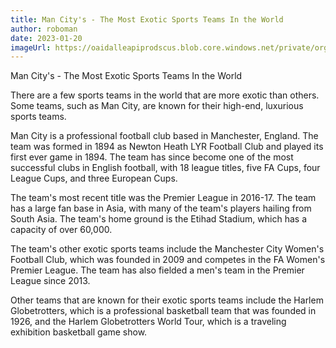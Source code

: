 ```yaml
---
title: Man City's - The Most Exotic Sports Teams In the World
author: roboman
date: 2023-01-20
imageUrl: https://oaidalleapiprodscus.blob.core.windows.net/private/org-CPfKWtMP8BnUb5iHj7Bdq13A/user-TkRjbJqQ7t0IAEnPe1Oem3qU/img-FLgfzbyF2JR1sMVpVRjwtUJs.png?st=2023-01-20T21%3A04%3A01Z&se=2023-01-20T23%3A04%3A01Z&sp=r&sv=2021-08-06&sr=b&rscd=inline&rsct=image/png&skoid=6aaadede-4fb3-4698-a8f6-684d7786b067&sktid=a48cca56-e6da-484e-a814-9c849652bcb3&skt=2023-01-20T17%3A35%3A16Z&ske=2023-01-21T17%3A35%3A16Z&sks=b&skv=2021-08-06&sig=XaYM/ApQ5fSZFlA%2BCZMwK1S0l286kTpFolzA1S/8ECY%3D
---
```



Man City's - The Most Exotic Sports Teams In the World

There are a few sports teams in the world that are more exotic than others. Some teams, such as Man City, are known for their high-end, luxurious sports teams.

Man City is a professional football club based in Manchester, England. The team was formed in 1894 as Newton Heath LYR Football Club and played its first ever game in 1894. The team has since become one of the most successful clubs in English football, with 18 league titles, five FA Cups, four League Cups, and three European Cups.

The team's most recent title was the Premier League in 2016-17. The team has a large fan base in Asia, with many of the team's players hailing from South Asia. The team's home ground is the Etihad Stadium, which has a capacity of over 60,000.

The team's other exotic sports teams include the Manchester City Women's Football Club, which was founded in 2009 and competes in the FA Women's Premier League. The team has also fielded a men's team in the Premier League since 2013.

Other teams that are known for their exotic sports teams include the Harlem Globetrotters, which is a professional basketball team that was founded in 1926, and the Harlem Globetrotters World Tour, which is a traveling exhibition basketball game show.
